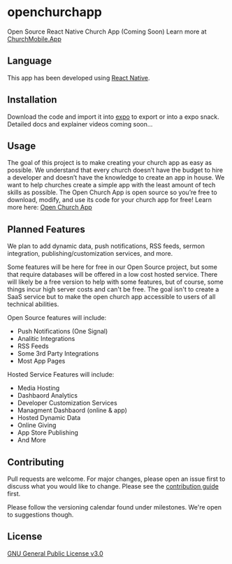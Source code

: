 # openchurchapp
Open Source React Native Church App (Coming Soon)
Learn more at [ChurchMobile.App](https://churchmobile.app)

## Language

This app has been developed using [React Native](https://facebook.github.io/react-native/).

## Installation

Download the code and import it into [expo](https://expo.io/) to export or into a expo snack.
Detailed docs and explainer videos coming soon...


## Usage

The goal of this project is to make creating your church app as easy as possible. We understand that every church doesn’t have the budget to hire a developer and doesn’t have the knowledge to create an app in house. We want to help churches create a simple app with the least amount of tech skills as possible. The Open Church App is open source so you’re free to download, modify, and use its code for your church app for free! Learn more here: [Open Church App](https://churchmobile.app)

## Planned Features

We plan to add dynamic data, push notifications, RSS feeds, sermon integration, publishing/customization services, and more.

Some features will be here for free in our Open Source project, but some that require databases will be offered in a low cost hosted service. There will likely be a free version to help with some features, but of course, some things incur high server costs and can't be free. The goal isn't to create a SaaS service but to make the open church app accessible to users of all technical abilities.

Open Source features will include:
- Push Notifications (One Signal)
- Analitic Integrations
- RSS Feeds
- Some 3rd Party Integrations
- Most App Pages

Hosted Service Features will include:
- Media Hosting
- Dashbaord Analytics
- Developer Customization Services
- Managment Dashbaord (online & app)
- Hosted Dynamic Data
- Online Giving
- App Store Publishing
- And More

## Contributing
Pull requests are welcome. For major changes, please open an issue first to discuss what you would like to change. Please see the [contribution guide](https://github.com/mackenly/openchurchapp/blob/master/CONTRIBUTING.md) first.

Please follow the versioning calendar found under milestones. We're open to suggestions though.

## License
[GNU General Public License v3.0](https://github.com/mackenly/openchurchapp/blob/master/LICENSE)
